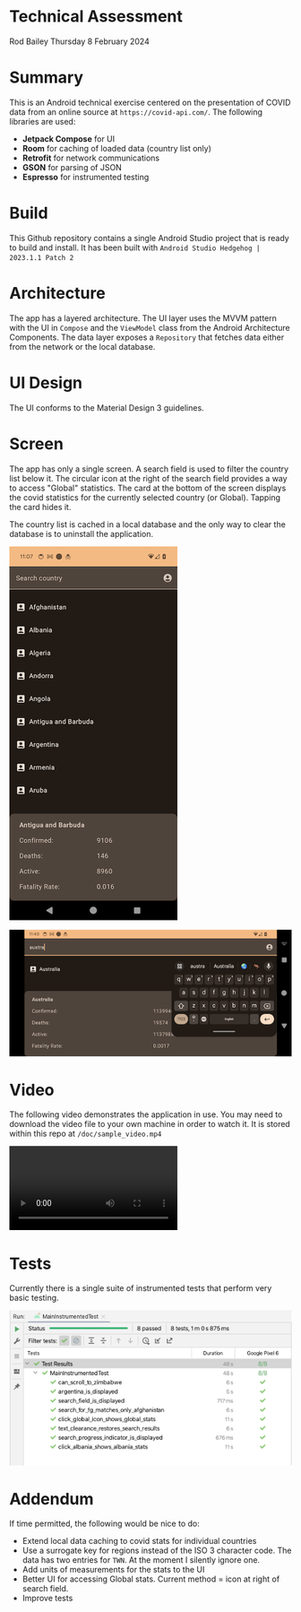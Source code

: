 # Technical Assessment

Rod Bailey
Thursday 8 February 2024

# Summary

This is an Android technical exercise centered on the presentation of COVID data from an online source at `https://covid-api.com/`. The following libraries are used:

- **Jetpack Compose** for UI
- **Room** for caching of loaded data (country list only)
- **Retrofit** for network communications
- **GSON** for parsing of JSON
- **Espresso** for instrumented testing

# Build

This Github repository contains a single Android Studio project that is ready to build and install.
It has been built with `Android Studio Hedgehog | 2023.1.1 Patch 2`

# Architecture

The app has a layered architecture. The UI layer uses the MVVM pattern with the UI in `Compose` and the `ViewModel` class from the Android Architecture Components. The data layer exposes a `Repository` that fetches data either from the network or the local database.

# UI Design

The UI conforms to the Material Design 3 guidelines.

# Screen

The app has only a single screen. A search field is used to filter the country list below it. The circular icon at the right of the search field provides a way to access "Global" statistics. The card at the bottom of the screen displays the covid statistics for the currently selected country (or Global). Tapping the card hides it.

The country list is cached in a local database and the only way to clear the database is to uninstall the application.

![Portrait](/doc/sample_screenshot_portrait.png)

![Landscape](/doc/sample_screenshot_landscape.png)

# Video

The following video demonstrates the application in use. You may need to download the video file to your own machine in order to watch it. It is stored within this repo at `/doc/sample_video.mp4`

![Video](/doc/sample_video.mp4)

# Tests

Currently there is a single suite of instrumented tests that perform very basic testing.

![Tests](/doc/main_instrumented_tests.png)

# Addendum

If time permitted, the following would be nice to do: 

- Extend local data caching to covid stats for individual countries
- Use a surrogate key for regions instead of the ISO 3 character code. The data has two entries for `TWN`. At the moment I silently ignore one.
- Add units of measurements for the stats to the UI
- Better UI for accessing Global stats. Current method = icon at right of search field.
- Improve tests

